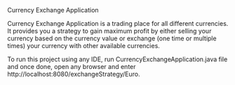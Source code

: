 Currency Exchange Application

Currency Exchange Application is a trading place for all different currencies. It provides you a strategy to gain maximum profit by either selling your currency based on the currency value or exchange (one time or multiple times) your currency with other available currencies.

To run this project using any IDE, run CurrencyExchangeApplication.java file and once done, open any browser and enter http://localhost:8080/exchangeStrategy/Euro.

